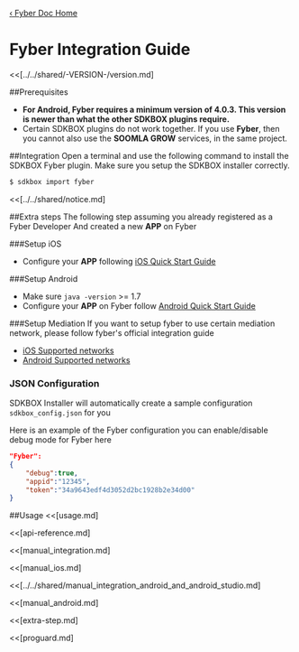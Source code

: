 [&#8249; Fyber Doc Home](./)

<h1>Fyber Integration Guide</h1>
<<[../../shared/-VERSION-/version.md]

##Prerequisites
* __For Android, Fyber requires a minimum version of 4.0.3. This version is newer than what the other SDKBOX plugins require.__
* Certain SDKBOX plugins do not work together. If you use __Fyber__, then you cannot also use the __SOOMLA GROW__ services, in the same project.

##Integration
Open a terminal and use the following command to install the SDKBOX Fyber plugin. Make sure you setup the SDKBOX installer correctly.
```bash
$ sdkbox import fyber
```

<<[../../shared/notice.md]

##Extra steps
The following step assuming you already registered as a Fyber Developer
And created a new __APP__ on Fyber

###Setup iOS
* Configure your __APP__ following [iOS Quick Start Guide](http://developer.fyber.com/content/ios/)

###Setup Android
* Make sure `java -version` >= 1.7
* Configure your __APP__ on Fyber follow [Android Quick Start Guide](http://developer.fyber.com/content/android/basics/)

###Setup Mediation
If you want to setup fyber to use certain mediation network, please follow fyber's official integration guide

* [iOS Supported networks](http://developer.fyber.com/content/current/ios/rewarded-video/adding-networks/)
* [Android Supported networks](http://developer.fyber.com/content/current/android/rewarded-video/adding-networks/)

<!--## Configuration
<<[../../shared/sdkbox_cloud.md]
<<[../../shared/remote_application_config.md]-->

### JSON Configuration
SDKBOX Installer will automatically create a sample configuration `sdkbox_config.json` for you

Here is an example of the Fyber configuration you can enable/disable debug mode for Fyber here
```json
"Fyber":
{
    "debug":true,
    "appid":"12345",
    "token":"34a9643edf4d3052d2bc1928b2e34d00"
}
```

<!--<<[sdkbox-config-encrypt.md]-->

##Usage
<<[usage.md]

<<[api-reference.md]

<<[manual_integration.md]

<<[manual_ios.md]

<<[../../shared/manual_integration_android_and_android_studio.md]

<<[manual_android.md]

<<[extra-step.md]

<<[proguard.md]
